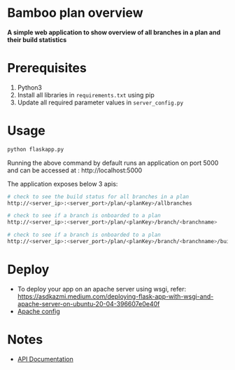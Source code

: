 # Bamboo plan overview
**A simple web application to show overview of all branches in a plan and their build statistics**

# Prerequisites
1. Python3
2. Install all libraries in `requirements.txt` using pip
3. Update all required parameter values in `server_config.py`

# Usage
```sh
python flaskapp.py
```

Running the above command by default runs an application on port 5000 and can be accessed at : http://localhost:5000

The application exposes below 3 apis:

```sh
# check to see the build status for all branches in a plan
http://<server_ip>:<server_port>/plan/<planKey>/allbranches 
```

```sh
# check to see if a branch is onboarded to a plan
http://<server_ip>:<server_port>/plan/<planKey>/branch/<branchname> 
```

```sh
# check to see if a branch is onboarded to a plan
http://<server_ip>:<server_port>/plan/<planKey>/branch/<branchname>/buildstatus
```

# Deploy
* To deploy your app on an apache server using wsgi, refer: https://asdkazmi.medium.com/deploying-flask-app-with-wsgi-and-apache-server-on-ubuntu-20-04-396607e0e40f
* [Apache config](apache_config/flaskapp.conf)

# Notes
* [API Documentation](https://docs.atlassian.com/atlassian-bamboo/REST/6.8.0/)
